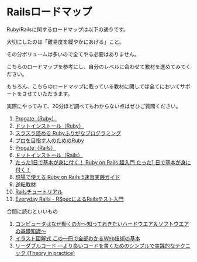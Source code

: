# Railsロードマップ
Ruby/Railsに関するロードマップは以下の通りです。

大切にしたのは「難易度を緩やかにあげる」こと。

その分ボリュームは多いので全てやる必要はありません。

こちらのロードマップを参考にし、自分のレベルに合わせて教材を進めてみてください。

もちろん、こちらのロードマップに載っている教材に関しては全てにおいてサポートをさせていただきます。

実際にやってみて、20分ほど調べてもわからない点はぜひご質問ください。

1. [Progate（Ruby）](https://prog-8.com/)
2. [ドットインストール（Ruby）](https://dotinstall.com/)
3. [スラスラ読める Rubyふりがなプログラミング](https://amzn.to/32zDDXh)
4. [プロを目指す人のためのRuby](https://amzn.to/2IJrIhB)
5. [Progate（Rails）](https://prog-8.com/)
6. [ドットインストール（Rails）](https://dotinstall.com/)
7. [たった1日で基本が身に付く！ Ruby on Rails 超入門 たった1 日で基本が身に付く！](https://amzn.to/2MGPvkQ)
8. [現場で使える Ruby on Rails 5速習実践ガイド](https://amzn.to/2WaeAHM)
9. [逆転教材](https://arcane-gorge-21903.herokuapp.com)
10. [Railsチュートリアル](https://railstutorial.jp/)
11. [Everyday Rails - RSpecによるRailsテスト入門](https://leanpub.com/everydayrailsrspec-jp)

合間に読むといいもの

1. [コンピュータはなぜ動くのか～知っておきたいハードウエア＆ソフトウエアの基礎知識～](https://amzn.to/2Pe4Jzq)
2. [イラスト図解式 この一冊で全部わかるWeb技術の基本](https://amzn.to/2qziDSj)
3. [リーダブルコード ―より良いコードを書くためのシンプルで実践的なテクニック (Theory in practice)](https://amzn.to/2oiMePi)
